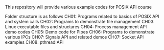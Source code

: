 This repository will provide various example codes for POSIX API course

Folder structure is as follows
CH01: Programs related to basics of POSIX API and system calls
CH02: Programs to demonstrate file management
CH03: Linux executable files and structures
CH04: Process management API demo codes
CH05: Demo code for Pipes
CH06: Programs to demonstrate various IPCs
CH07: Signals API and related demos
CH07: Socket API examples
CH08: pthread API
